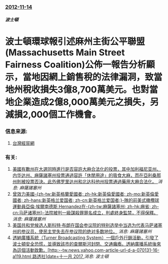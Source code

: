 ### [2012-11-14](/news/2012/11/14/index.md)

##### 波士頓
#  波士頓環球報引述麻州主街公平聯盟(Massachusetts Main Street Fairness Coalition)公佈一報告分析顯示，當地因網上銷售稅的法律漏洞，致當地州稅收損失3億8,700萬美元。也對當地企業造成2億8,000萬美元之損失，另減損2,000個工作機會。




### 信息来源:

1. [台灣經貿網](http://www.taiwantrade.com.tw/CH/bizsearchdetail/6932187/C?keyword0=)

### 有关:

1. [美國有數州在大選同時進行是否容許大麻合法化的投票，其中加利福尼亚州、内华达州、麻薩諸塞州投票通過容許「休閒用途」的吸食大麻，而在亞利桑那州則被投票否決。此外佛罗里达州和北达科他州投票通過藥用大麻合法化。 ](/zh/news/2016/11/9/美國有數州在大選同時進行是否容許大麻合法化的投票-其中加利福尼亚州-内华达州-麻薩諸塞州投票通過容許-休閒用途-的吸食大.md) _消息: 麻薩諸塞州_
2. [曾效力美國-{zh-tw:新英格蘭愛國者; zh-hk:新英倫愛國者; zh-mo:新英倫愛國者; zh-hans:新英格兰爱国者; zh-cn:新英格兰爱国者;}-隊的前美式橄欖球運動員亞倫·埃爾南德斯 Hernandez在-{zh-tw:麻薩諸塞州; zh-hk:麻省; zh-cn:马萨诸塞州}-法院被判一級謀殺罪罪名成立，判處終身監禁，不得保釋。 ](/zh/news/2015/04/16/曾效力美國-zh-tw-新英格蘭愛國者-zh-hk-新英倫愛國者-zh-mo-新英倫愛國者-zh-hans-新英.md) _消息: 麻薩諸塞州_
3. [ 美国共和党候选人斯科特·布朗在国会参议院的特别选举中当选为代表马萨诸塞州的参议员，使民主党失去在参议院的绝对多数地位。](/zh/news/2010/01/19/美国共和党候选人斯科特-布朗在国会参议院的特别选举中当选为代表马萨诸塞州的参议员-使民主党失去在参议院的绝对多数地位.md) _消息: 麻薩諸塞州_
4. [透納廣播系統（Turner Broadcasting System）一個戶外行銷活動，引發了波士頓安全恐慌，並導致該市的查爾斯河封閉、交通癱瘓。透納廣播系統後來為這個活動致歉。[http:--tw.news.yahoo.com-article-url-d-a-070131-16-a119.html 路透社]date=十一月 2017 ](/zh/news/2007/01/31/透納廣播系統-Turner-Broadcasting-System-一個戶外行銷活動-引發了波士頓安全恐慌-並導致該市的.md) _消息: 波士頓_
